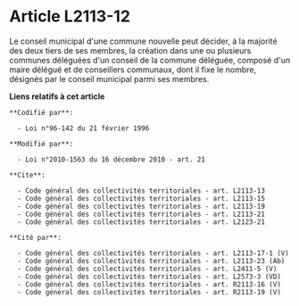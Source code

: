 # Article L2113-12

Le conseil municipal d'une commune nouvelle peut décider, à la majorité des deux tiers de ses membres, la création dans une
ou plusieurs communes déléguées d'un conseil de la commune déléguée, composé d'un maire délégué et de conseillers communaux,
dont il fixe le nombre, désignés par le conseil municipal parmi ses membres.

**Liens relatifs à cet article**

	**Codifié par**:

	  - Loi n°96-142 du 21 février 1996

	**Modifié par**:

	  - Loi n°2010-1563 du 16 décembre 2010 - art. 21

	**Cite**:

	  - Code général des collectivités territoriales - art. L2113-13
	  - Code général des collectivités territoriales - art. L2113-15
	  - Code général des collectivités territoriales - art. L2113-19
	  - Code général des collectivités territoriales - art. L2113-21
	  - Code général des collectivités territoriales - art. L2123-21

	**Cité par**:

	  - Code général des collectivités territoriales - art. L2113-17-1 (V)
	  - Code général des collectivités territoriales - art. L2113-23 (Ab)
	  - Code général des collectivités territoriales - art. L2411-5 (V)
	  - Code général des collectivités territoriales - art. L2573-3 (VD)
	  - Code général des collectivités territoriales - art. R2113-16 (V)
	  - Code général des collectivités territoriales - art. R2113-19 (V)
